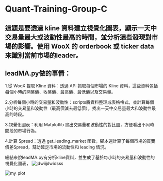 # Quant-Training-Group-C
## 這題是要透過 kline 資料建立視覺化圖表，顯示一天中交易量最大或波動性最高的時間，並分析這些發現對市場的影響。使用 WooX 的 orderbook 或 ticker data 來識別當前市場的leader。
## leadMA.py做的事情：
1.從 WooX 提取 Kline 資料：透過 API 抓取每個市場的 Kline 資料，這些資料包括每個小時的開盤價、收盤價、最高價、最低價以及交易量。

2.分析每個小時的交易量和波動性：scripts將資料整理成表格格式，並計算每個小時的交易量和波動性（最高價減去最低價），找出一天中交易量最大和波動性最高的時段。

3.視覺化圖表：利用 Matplotlib 畫出交易量和波動性的對比圖，方便看出不同時間段的市場行為。

4.計算 Spread：透過 get_leading_market 函數，腳本還計算了每個市場的買賣價差Spread，幫助確定市場的流動性和 leading 情況。

總結來說leadMA.py有分析kline資料，並生成了基於每小時的交易量和波動性的視覺化圖表，
![jdwiijdwidsss](https://github.com/user-attachments/assets/98e14d2f-554c-42f5-9c33-dc4ba2e1680f)


![my_plot](https://github.com/user-attachments/assets/9279ae28-60c9-4973-83b7-dcb2b34c145b)
